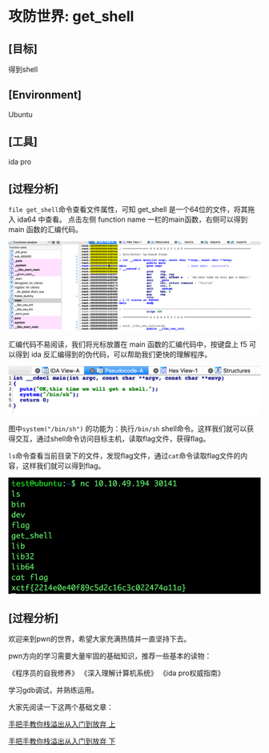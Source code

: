 # 攻防世界: get_shell

## **[目标]**
得到shell

## **[Environment]**
Ubuntu

## **[工具]**
ida pro

## **[过程分析]**
`file get_shell`命令查看文件属性，可知 get_shell 是一个64位的文件，将其拖入 ida64 中查看。
 点击左侧 function name 一栏的main函数，右侧可以得到 main 函数的汇编代码。
 

![](./pic/2.png)
 
 汇编代码不易阅读，我们将光标放置在 main 函数的汇编代码中，按键盘上 f5 可以得到 ida 反汇编得到的伪代码，可以帮助我们更快的理解程序。 


![](./pic/3.png)

图中`system("/bin/sh")` 的功能为：执行`/bin/sh` shell命令。这样我们就可以获得交互，通过shell命令访问目标主机，读取flag文件，获得flag。



`ls`命令查看当前目录下的文件，发现flag文件，通过`cat`命令读取flag文件的内容，这样我们就可以得到flag。

![](./pic/1.png)

## **[过程分析]**

欢迎来到pwn的世界，希望大家充满热情并一直坚持下去。

pwn方向的学习需要大量牢固的基础知识，推荐一些基本的读物：

《程序员的自我修养》 《深入理解计算机系统》 《ida pro权威指南》

学习gdb调试，并熟练运用。

大家先阅读一下这两个基础文章：

[手把手教你栈溢出从入门到放弃 上](https://zhuanlan.zhihu.com/p/25816426)

[手把手教你栈溢出从入门到放弃 下](https://zhuanlan.zhihu.com/p/25892385)